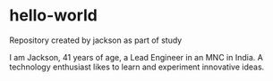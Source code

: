 # hello-world
Repository created by jackson as part of study

I am Jackson, 41 years of age, a Lead Engineer in an MNC in India.
A technology enthusiast likes to learn and experiment innovative ideas.
